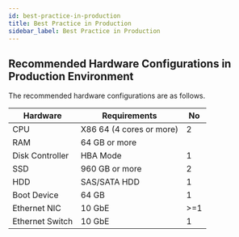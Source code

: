 ```yaml
---
id: best-practice-in-production
title: Best Practice in Production
sidebar_label: Best Practice in Production
---
```


## Recommended Hardware Configurations in Production Environment

The recommended hardware configurations are as follows.

| Hardware        | Requirements             | No   |
| --------------- | ------------------------ | ---- |
| CPU             | X86 64 (4 cores or more) | 2    |
| RAM             | 64 GB or more            |      |
| Disk Controller | HBA Mode                 | 1    |
| SSD             | 960 GB or more           | 2    |
| HDD             | SAS/SATA HDD             | 1    |
| Boot Device     | 64 GB                    | 1    |
| Ethernet NIC    | 10 GbE                   | \>=1 |
| Ethernet Switch | 10 GbE                   | 1    |

####
